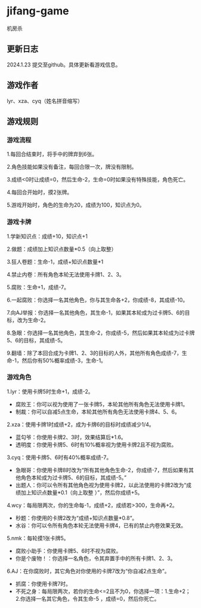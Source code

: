 # jifang-game
机房杀

## 更新日志

2024.1.23 提交至github。具体更新看游戏信息。

## 游戏作者
lyr、xza、cyq（姓名拼音缩写）

## 游戏规则
### 游戏流程
1.每回合结束时，将手中的牌弃到6张。

2.角色技能如果没有备注，每回合限一次，牌没有限制。

3.成绩<0时让成绩=0，然后生命-2，生命=0时如果没有特殊技能，角色死亡。

4.每回合开始时，摸2张牌。

5.游戏开始时，角色的生命为20，成绩为100，知识点为0。

### 游戏卡牌
1.学新知识点：成绩+10，知识点+1

2.做题：成绩加上知识点数量*0.5（向上取整）

3.狂人卷题：生命-1，成绩+知识点数量*1

4.禁止内卷：所有角色本轮无法使用卡牌1、2、3。

5.腐败：生命+1，成绩-7。

6.一起腐败：你选择一名其他角色，你与其生命各+2，你成绩-8，其成绩-10。

7.向AJ举报：你选择一名其他角色，其生命-1，如果其本轮成为过卡牌5、6的目标，改为生命-2。

8.急眼：你选择一名其他角色，其生命-2，你成绩-5，然后如果其本轮成为过卡牌5、6的目标，其成绩-5。

9.翻墙：除了本回合成为卡牌1、2、3的目标的人外，其他所有角色成绩-7，生命-1，然后你有50%概率成绩-3，生命-1。

### 游戏角色
1.lyr：使用卡牌5时生命+1，成绩-2。
  
- 腐败王：你可以视为使用了一张卡牌5，本轮其他所有角色无法使用卡牌1。
- 制裁：你可以自减5点生命，本轮其他所有角色无法使用卡牌4、5、6。
                
2.xza：使用卡牌1时成绩+2，成为卡牌6的目标时成绩减少1/4。
  
- 蓝勾爷：你使用卡牌2、3时，效果结算后*1.6。
- 透明度：你使用卡牌5、6时有10%概率视为使用卡牌2且不视为腐败。
                
3.cyq：使用卡牌5、6时有40%概率成绩-7。
  
- 急眼哥：你使用卡牌8时改为“所有其他角色生命-2，你成绩-7，然后如果有其他角色本轮成为过卡牌5、6的目标，其成绩-5。”
- 出题人：你可以令所有其他角色视为使用卡牌2，以此法使用的卡牌2改为“成绩加上知识点数量*0.1（向上取整 ）”，然后你成绩+5。
                
4.wcy：每局限两次，你的生命每-1，成绩+2，成绩若>300，生命再+2。
  
- 秒题：你使用的卡牌2改为“成绩+知识点数量*0.8“。
- 水谷：你可以令所有角色本轮无法使用卡牌4，已有的禁止内卷效果无效。
                
5.nmk：每轮摸1张卡牌5。
  
- 腐败小助手：你使用卡牌5、6时不视为腐败。
- 你是个废物！：你选择一名角色，令其弃置手中的所有卡牌1、2、3。
                
6.AJ：在你腐败时，其它角色对你使用的卡牌7改为“你自减2点生命”。
  
- 抓腐：你使用卡牌7时。
- 不死之身：每局限两次，若你的生命<=2且不为0，你选择一项：1.生命+2；2.你选择一名其它角色，令其生命-5 ，成绩=0，然后你死亡。
                
